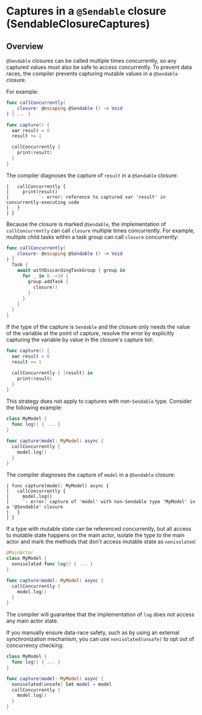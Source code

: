 # Captures in a `@Sendable` closure (SendableClosureCaptures)

## Overview

`@Sendable` closures can be called multiple times concurrently, so any captured values must also be safe to access concurrently. To prevent data races, the compiler prevents capturing mutable values in a `@Sendable` closure.

For example:

```swift
func callConcurrently(
  _ closure: @escaping @Sendable () -> Void
) { ... }

func capture() {
  var result = 0
  result += 1

  callConcurrently {
    print(result)
  }
}
```

The compiler diagnoses the capture of `result` in a `@Sendable` closure:

```
|   callConcurrently {
|     print(result)
|           `- error: reference to captured var 'result' in concurrently-executing code
|   }
| }
```

Because the closure is marked `@Sendable`, the implementation of `callConcurrently` can call `closure` multiple times concurrently. For example, multiple child tasks within a task group can call `closure` concurrently:

```swift
func callConcurrently(
  _ closure: @escaping @Sendable () -> Void
) {
  Task {
    await withDiscardingTaskGroup { group in
      for _ in 0..<10 {
        group.addTask {
          closure()
        }
      }
    }
  }
}
```

If the type of the capture is `Sendable` and the closure only needs the value of the variable at the point of capture, resolve the error by explicitly capturing the variable by value in the closure's capture list:

```swift
func capture() {
  var result = 0
  result += 1

  callConcurrently { [result] in
    print(result)
  }
}
```

This strategy does not apply to captures with non-`Sendable` type. Consider the following example:

```swift
class MyModel {
  func log() { ... }
}

func capture(model: MyModel) async {
  callConcurrently {
    model.log()
  }
}
```

The compiler diagnoses the capture of `model` in a `@Sendable` closure:

```
| func capture(model: MyModel) async {
|   callConcurrently {
|     model.log()
|     `- error: capture of 'model' with non-Sendable type 'MyModel' in a '@Sendable' closure
|   }
| }
```

If a type with mutable state can be referenced concurrently, but all access to mutable state happens on the main actor, isolate the type to the main actor and mark the methods that don't access mutable state as `nonisolated`:

```swift
@MainActor
class MyModel {
  nonisolated func log() { ... }
}

func capture(model: MyModel) async {
  callConcurrently {
    model.log()
  }
}
```

The compiler will guarantee that the implementation of `log` does not access any main actor state.

If you manually ensure data-race safety, such as by using an external synchronization mechanism, you can use `nonisolated(unsafe)` to opt out of concurrency checking:

```swift
class MyModel {
  func log() { ... }
}

func capture(model: MyModel) async {
  nonisolated(unsafe) let model = model
  callConcurrently {
    model.log()
  }
}
```
